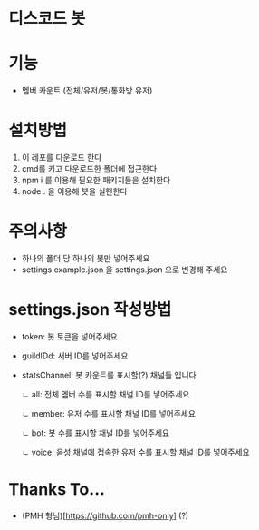 # 디스코드 봇

# 기능
 - 멤버 카운트 (전체/유저/봇/통화방 유저)

# 설치방법
 1. 이 레포를 다운로드 한다
 2. cmd를 키고 다운로드한 폴더에 접근한다
 3. npm i 를 이용해 필요한 패키지들을 설치한다
 4. node . 을 이용해 봇을 실핸한다

# 주의사항
 - 하나의 폴더 당 하나의 봇만 넣어주세요
 - settings.example.json 을 settings.json 으로 변경해 주세요

# settings.json 작성방법
 - token: 봇 토큰을 넣어주세요
 - guildIDd: 서버 ID를 넣어주세요
 - statsChannel: 봇 카운트를 표시할(?) 채널들 입니다

    ㄴ all: 전체 멤버 수를 표시할 채널 ID를 넣어주세요

    ㄴ member: 유저 수를 표시할 채널 ID를 넣어주세요

    ㄴ bot: 봇 수를 표시할 채널 ID를 넣어주세요
    
    ㄴ voice: 음성 채널에 접속한 유저 수를 표시할 채널 ID를 넣어주세요
    
 # Thanks To...
  - (PMH 형님)[https://github.com/pmh-only] (?)
